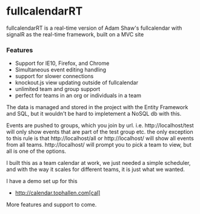 fullcalendarRT
==============

fullcalendarRT is a real-time version of Adam Shaw's fullcalendar
with signalR as the real-time framework, built on a MVC site

### Features

- Support for IE10, Firefox, and Chrome
- Simultaneous event editing handling
- support for slower connections
- knockout.js view updating outside of fullcalendar
- unlimited team and group support
- perfect for teams in an org or individuals in a team

The data is managed and stored in the project with the Entity Framework
and SQL, but it wouldn't be hard to impletement a NoSQL db with this.

Events are pushed to groups, which you join by url.
i.e. http://localhost/test will only show events that are part of the test group etc.
the only exception to this rule is that http://localhost/all or http://localhost/ will
show all events from all teams. http://localhost/ will prompt you to pick a team to view, 
but all is one of the options.
	
I built this as a team calendar at work, we just needed a simple scheduler, and with the way it scales
for different teams, it is just what we wanted.

I have a demo set up for this
- http://calendar.tophallen.com[cal]

[cal]: http://calendar.tophallen.com

More features and support to come.